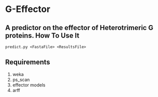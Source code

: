 G-Effector
==================
A predictor on the effector of Heterotrimeric G proteins.
How To Use It
-----------------
	predict.py <FastaFile> <ResultsFile>
Requirements
-----------------
1. weka
2. ps_scan
3. effector models
4. arff

